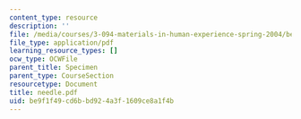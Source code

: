 ```yaml
---
content_type: resource
description: ''
file: /media/courses/3-094-materials-in-human-experience-spring-2004/be9f1f49cd6bbd924a3f1609ce8a1f4b_needle.pdf
file_type: application/pdf
learning_resource_types: []
ocw_type: OCWFile
parent_title: Specimen
parent_type: CourseSection
resourcetype: Document
title: needle.pdf
uid: be9f1f49-cd6b-bd92-4a3f-1609ce8a1f4b
---
```

